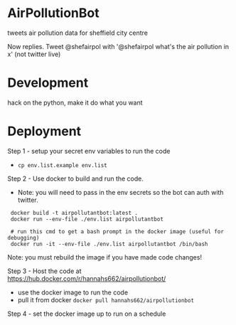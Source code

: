 # AirPollutionBot
tweets air pollution data for sheffield city centre

Now replies. Tweet @shefairpol with '@shefairpol what's the air pollution in x' (not twitter live)

# Development
hack on the python, make it do what you want

# Deployment
Step 1 - setup your secret env variables to run the code
  + `cp env.list.example env.list`

Step 2 - Use docker to build and run the code.
  + Note: you will need to pass in the env secrets so the bot can auth with twitter.

```
 docker build -t airpollutantbot:latest .
 docker run --env-file ./env.list airpollutantbot

 # run this cmd to get a bash prompt in the docker image (useful for debugging)
 docker run -it --env-file ./env.list airpollutantbot /bin/bash
```

Note: you must rebuild the image if you have made code changes!

Step 3 - Host the code at https://hub.docker.com/r/hannahs662/airpollutionbot/
  + use the docker image to run the code
  + pull it from docker `docker pull hannahs662/airpollutionbot`
  
Step 4 - set the docker image up to run on a schedule
